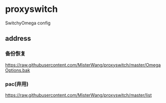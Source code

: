 # proxyswitch
SwitchyOmega config

## address

### 备份恢复
https://raw.githubusercontent.com/MisterWang/proxyswitch/master/OmegaOptions.bak

### pac(弃用)
https://raw.githubusercontent.com/MisterWang/proxyswitch/master/list
